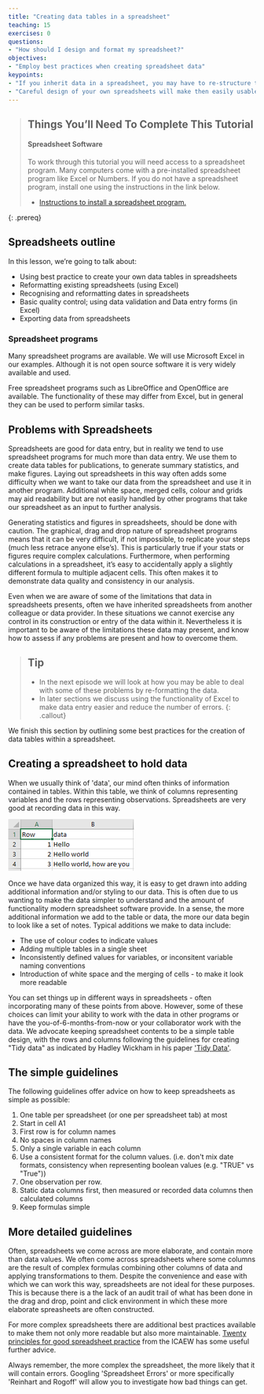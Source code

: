 ```yaml
---
title: "Creating data tables in a spreadsheet"
teaching: 15
exercises: 0
questions:
- "How should I design and format my spreadsheet?"
objectives:
- "Employ best practices when creating spreadsheet data"
keypoints:
- "If you inherit data in a spreadsheet, you may have to re-structure the data to make it usable and/or consistent "
- "Careful design of your own spreadsheets will make then easily usable and portable to other systems"
---
```


> ## Things You’ll Need To Complete This Tutorial
> #### Spreadsheet Software
> To work through this tutorial you will need access to a spreadsheet program.
> Many computers come with a pre-installed spreadsheet program like Excel
> or Numbers.
> If you do not have a spreadsheet program, install one using the instructions
> in the link below.
> * [Instructions to install a spreadsheet program.]({{site.baseurl}}/setup/)
>
{: .prereq}

## Spreadsheets outline

In this lesson, we’re going to talk about:

- Using best practice to create your own data tables in spreadsheets
- Reformatting existing spreadsheets (using Excel)
- Recognising and reformatting dates in spreadsheets
- Basic quality control; using data validation and Data entry forms (in Excel)
- Exporting data from spreadsheets

### Spreadsheet programs

Many spreadsheet programs are available. We will use Microsoft Excel in our examples.
Although it is not open source software it is very widely available and used.

Free spreadsheet programs such as LibreOffice and OpenOffice are available.
The functionality of these may differ from Excel, but in general they can be used to perform similar tasks.


## Problems with Spreadsheets

Spreadsheets are good for data entry,
    but in reality we tend to use spreadsheet programs for much more than data entry.
We use them to create data tables for publications,
    to generate summary statistics,
    and make figures.
Laying out spreadsheets in this way often adds some difficulty when we want
    to take our data from the spreadsheet and use it in another program.
Additional white space, merged cells, colour and grids
    may aid readability but are not easily handled by other programs
    that take our spreadsheet as an input to further analysis.

Generating statistics and figures in spreadsheets, should be done with caution.
The graphical, drag and drop nature of spreadsheet programs means that it can be very difficult, if not impossible, to replicate your steps (much less retrace anyone else’s).
This is particularly true if your stats or figures require complex calculations.
Furthermore, when performing calculations in a spreadsheet, it’s easy to accidentally apply a slightly different formula to multiple adjacent cells.
This often makes it to demonstrate data quality and consistency in our analysis.

Even when we are aware of some of the limitations that data in spreadsheets presents,
    often we have inherited spreadsheets from another colleague or data provider.
In these situations we cannot exercise any control in its construction
    or entry of the data within it.
Nevertheless it is important to be aware of the limitations these data may present, and know how to assess if any problems are present and how to overcome them.

> ## Tip
> * In the next episode we will look at how you may be able to deal with some of these problems by re-formatting the data.
> * In later sections we discuss using the functionality of Excel to make data entry easier and reduce the number of errors.
{: .callout}

We finish this section by outlining some best practices for the creation of data tables within a spreadsheet.

## Creating a spreadsheet to hold data

When we usually think of 'data', our mind often thinks of information
    contained in tables.
Within this table, we think of columns representing variables
    and the rows representing observations.
Spreadsheets are very good at recording data in this way.

![simple_spreadsheet](../fig/spreadsheet_simple_data_01.png)

Once we have data organized this way, it is easy to get drawn into adding
    additional information and/or styling to our data.
This is often due to us wanting to make the data simpler to understand and
    the amount of functionality modern spreadsheet software provide.
In a sense, the more additional information we add to the table or data,
    the more our data begin to look like a set of notes.
Typical additions we make to data include:

* The use of colour codes to indicate values
* Adding multiple tables in a single sheet
* Inconsistently defined values for variables, or inconsitent variable naming conventions
* Introduction of white space and the merging of cells - to make it look more readable

You can set things up in different ways in spreadsheets -
    often incorporating many of these points from above.
However, some of these choices can limit your ability to
    work with the data in other programs or
    have the you-of-6-months-from-now or your collaborator work with the data.
We advocate keeping spreadsheet contents to be a simple table design,
    with the rows and columns following the guidelines for creating "Tidy data" as indicated by Hadley Wickham in his paper ['Tidy Data'](https://www.jstatsoft.org/article/view/v059i10).


## The simple guidelines

The following guidelines offer advice on how to keep spreadsheets as simple as possible:

1. One table per spreadsheet (or one per spreadsheet tab) at most
2. Start in cell A1
3. First row is for column names
4. No spaces in column names
5. Only a single variable in each column
6. Use a consistent format for the column values. (i.e. don't mix date formats, consistency when representing boolean values (e.g. "TRUE" vs "True"))
7. One observation per row.
8. Static data columns first, then measured or recorded data columns then calculated columns
9. Keep formulas simple


## More detailed guidelines

Often, spreadsheets we come across are more elaborate, and contain more than data values.
We often come across spreadsheets where some columns are the result of complex
    formulas combining other columns of data and applying transformations to them.
Despite the convenience and ease with which we can work this way,
    spreadsheets are not ideal for these purposes.
This is because there is a the lack of an audit trail of what has been done
in the drag and drop, point and click environment in which these more elaborate spreasheets are often constructed.

For more complex spreadsheets there are additional best practices available
    to make them not only more readable but also more maintainable.
[Twenty principles for good spreadsheet practice](http://www.icaew.com/~/media/corporate/files/technical/information%20technology/excel%20community/166%20twenty%20principles%20for%20good%20spreadsheet%20practice.ashx)
from the ICAEW has some useful further advice.

Always remember, the more complex the spreadsheet, the more likely that it will contain errors.
Googling 'Spreadsheet Errors' or more specifically 'Reinhart and Rogoff' will allow you to investigate how bad things can get.
